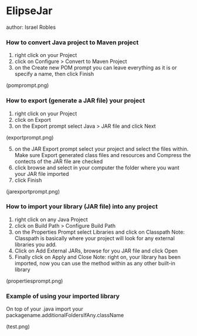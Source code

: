 # ElipseJar

author: Israel Robles

### How to convert Java project to Maven project

1. right click on your Project
2. click on Configure > Convert to Maven Project
4. on the Create new POM prompt you can leave everything as it is or specify a name, then click Finish

(pomprompt.png)

### How to export (generate a JAR file) your project

1. right click on your Project
2. click on Export
3. on the Export prompt select Java > JAR file and click Next
   
(exportprompt.png)
   
5. on the JAR Export prompt select your project and select the files within.
   Make sure Export generated class files and resources and Compress the contects of the JAR file are checked
6. click browse and select in your computer the folder where you want your JAR file imported
7. click Finish 

(jarexportprompt.png)

### How to import your library (JAR file) into any project

1. right click on any Java Project
2. click on Build Path > Configure Build Path
3. on the Properties Prompt select Libraries and click on Classpath
   Note: Classpath is basically where your project will look for any external libraries you add.
4. Click on Add External JARs, browse for you JAR file and click Open
5. Finally click on Apply and Close
   Note: right on, your library has been imported, now you can use the method within as any other built-in library

(propertiesprompt.png)

### Example of using your imported library

On top of your .java import your packagename.additionalFoldersIfAny.className

(test.png)
